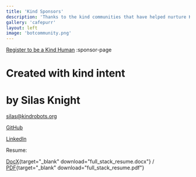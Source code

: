 ```yaml
---
title: 'Kind Sponsors'
description: 'Thanks to the kind communities that have helped nurture Kind Robots'
gallery: 'cafepurr'
layout: left
image: 'botcommunity.png'
---
```


[Register to be a Kind Human](/register)
:sponsor-page

# Created with kind intent

# by Silas Knight

[silas@kindrobots.org](silas@kindrobots.com)

[GitHub](https://github.com/silasfelinus/)

[LinkedIn](https://www.linkedin.com/in/silas-knight/)

Resume:

[DocX](/resume/full_stack_resume.docx){target="\_blank" download="full_stack_resume.docx"} / [PDF](/resume/full_stack_resume.pdf){target="\_blank" download="full_stack_resume.pdf"}

